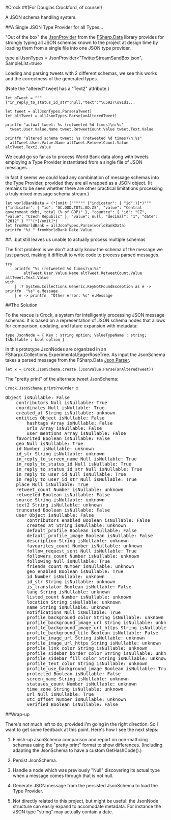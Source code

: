 #Crock
##(For Douglas Crockford, of course!)

A JSON schema handling system.

##A Single JSON Type Provider for all Types...

"Out of the box" the [JsonProvider](http://tpetricek.github.com/FSharp.Data/docs/JsonProvider.html) from the [FSharp.Data](http://tpetricek.github.com/FSharp.Data/index.html) library provides for strongly typing all JSON schemas known to the project at design time by loading them from a single file into one JSON type provider.

type allJsonTypes = JsonProvider<"TwitterStreamSandBox.json", SampleList=true>

Loading and parsing tweets with 2 different schemas, we see this works and the correctness of the generated types.

(Note the "altered" tweet has a "Text2" attribute.)

    let aTweet = """ {"in_reply_to_status_id_str":null,"text":"\u5927\u91d1...

    let tweet = allJsonTypes.Parse(aTweet)
    let altTweet = allJsonTypes.Parse(anAlteredTweet)

    printfn "actual tweet: %s (retweeted %d times)\n:%s"
      tweet.User.Value.Name tweet.RetweetCount.Value tweet.Text.Value

    printfn "altered schema tweet: %s (retweeted %d times)\n:%s"
      altTweet.User.Value.Name altTweet.RetweetCount.Value altTweet.Text2.Value

We could go so far as to process World Bank data along with tweets employing a Type Provider instantiated from a single file of JSON messages.

In fact it seems we could load any combination of message schemas into the Type Provider, provided they are all wrapped as a JSON object. (It remains to be seen whether there are other practical limitations processing a truly mixed message schema stream.)


    let worldBankData = (*[omit:("""""" {"indicator": { "id":)]*)""" {"indicator": { "id": "GC.DOD.TOTL.GD.ZS", "value": "Central government debt, total (% of GDP)" }, "country": { "id": "CZ", "value": "Czech Republic" }, "value": null, "decimal": "1", "date": "2012" } """(*[/omit]*)
    let fromWorldBank = allJsonTypes.Parse(worldBankData)
    printfn "%i " fromWorldBank.Date.Value

##...but still leaves us unable to actually process multiple schemas

The first problem is we don't actually know the schema of the message we just parsed, making it difficult to write code to process parsed messages.

    try
        printfn "%s (retweeted %d times)\n:%s"
            altTweet.User.Value.Name altTweet.RetweetCount.Value altTweet.Text.Value
    with
        | :? System.Collections.Generic.KeyNotFoundException as e -> printfn  "%s" e.Message 
        | e -> printfn  "Other error: %s" e.Message 

##The Solution

To the rescue is Crock, a system for intelligently processing JSON message schemas. It is based on a representation of JSON schema nodes that allows for comparison, updating, and future expansion with metadata:

    type JsonNode = { Key : string option; ValueTypeName : string; IsNullable : bool option }

In this prototype JsonNodes are organized in an FSharpx.Collections.Experimental.EagerRoseTree. As input the JsonSchema takes a parsed message from the FSharp.Data [Json Parser](http://tpetricek.github.com/FSharp.Data/docs/JsonValue.html).

    let x = Crock.JsonSchema.create (JsonValue.Parse(anAlteredTweet))

The "pretty print" of the alternate tweet JsonSchema:

    Crock.JsonSchema.printPreOrder x

<pre>
Object isNullable: False
	contributors Null isNullable: True
	coordinates Null isNullable: True
	created_at String isNullable: unknown
	entities Object isNullable: False
		hashtags Array isNullable: False
		urls Array isNullable: False
		user_mentions Array isNullable: False
	favorited Boolean isNullable: False
	geo Null isNullable: True
	id Number isNullable: unknown
	id_str String isNullable: unknown
	in_reply_to_screen_name Null isNullable: True
	in_reply_to_status_id Null isNullable: True
	in_reply_to_status_id_str Null isNullable: True
	in_reply_to_user_id Null isNullable: True
	in_reply_to_user_id_str Null isNullable: True
	place Null isNullable: True
	retweet_count Number isNullable: unknown
	retweeted Boolean isNullable: False
	source String isNullable: unknown
	text2 String isNullable: unknown
	truncated Boolean isNullable: False
	user Object isNullable: False
		contributors_enabled Boolean isNullable: False
		created_at String isNullable: unknown
		default_profile Boolean isNullable: False
		default_profile_image Boolean isNullable: False
		description String isNullable: unknown
		favourites_count Number isNullable: unknown
		follow_request_sent Null isNullable: True
		followers_count Number isNullable: unknown
		following Null isNullable: True
		friends_count Number isNullable: unknown
		geo_enabled Boolean isNullable: True
		id Number isNullable: unknown
		id_str String isNullable: unknown
		is_translator Boolean isNullable: False
		lang String isNullable: unknown
		listed_count Number isNullable: unknown
		location String isNullable: unknown
		name String isNullable: unknown
		notifications Null isNullable: True
		profile_background_color String isNullable: unknown
		profile_background_image_url String isNullable: unknown
		profile_background_image_url_https String isNullable: unknown
		profile_background_tile Boolean isNullable: False
		profile_image_url String isNullable: unknown
		profile_image_url_https String isNullable: unknown
		profile_link_color String isNullable: unknown
		profile_sidebar_border_color String isNullable: unknown
		profile_sidebar_fill_color String isNullable: unknown
		profile_text_color String isNullable: unknown
		profile_use_background_image Boolean isNullable: True
		protected Boolean isNullable: False
		screen_name String isNullable: unknown
		statuses_count Number isNullable: unknown
		time_zone String isNullable: unknown
		url Null isNullable: True
		utc_offset Number isNullable: unknown
		verified Boolean isNullable: False
</pre>

##Wrap-up

There's not much left to do, provided I'm going in the right direction. So I want to get some feedback at this point. Here's how I see the next steps:

1) Finish-up JsonSchema comparison and report on non-mathcing schemas using the "pretty print" format to show differences. (Including adapting the JsonSchema to have a custom GetHashCode().) 

2) Persist JsonSchema.

3) Handle a node which was previously "Null" discovering its actual type when a message comes through that is not null.

4) Generate JSON message from the persisted JsonSchema to load the Type Provider.

5) Not directly related to this project, but might be useful: the JsonNode structure can easily expand to accomodate metadata. For instance the JSON type "string" may actually contain a date.